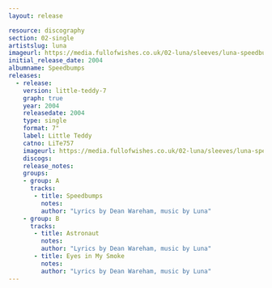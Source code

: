 ```yaml
---
layout: release

resource: discography
section: 02-single
artistslug: luna
imageurl: https://media.fullofwishes.co.uk/02-luna/sleeves/luna-speedbumps.jpg
initial_release_date: 2004
albumname: Speedbumps
releases:
  - release:
    version: little-teddy-7
    graph: true
    year: 2004
    releasedate: 2004
    type: single
    format: 7"
    label: Little Teddy
    catno: LiTe757
    imageurl: https://media.fullofwishes.co.uk/02-luna/sleeves/luna-speedbumps.jpg
    discogs:
    release_notes:
    groups:
    - group: A
      tracks:
       - title: Speedbumps
         notes:
         author: "Lyrics by Dean Wareham, music by Luna"
    - group: B
      tracks:
       - title: Astronaut
         notes:
         author: "Lyrics by Dean Wareham, music by Luna"
       - title: Eyes in My Smoke
         notes:
         author: "Lyrics by Dean Wareham, music by Luna"
---
```

